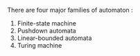 There are four major families of automaton :

1. Finite-state machine
2. Pushdown automata
3. Linear-bounded automata
4. Turing machine